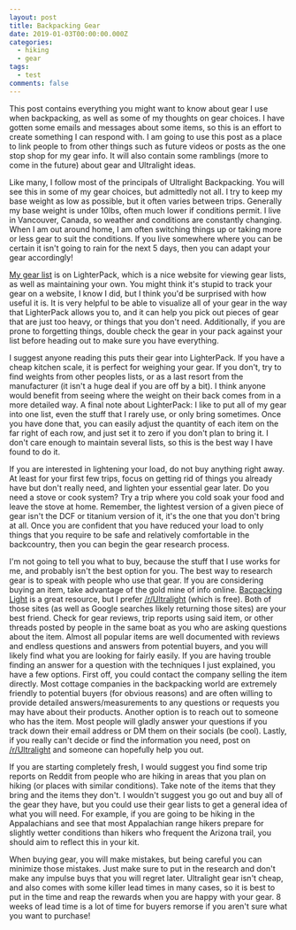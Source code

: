 ```yaml
---
layout: post
title: Backpacking Gear
date: 2019-01-03T00:00:00.000Z
categories:
  - hiking
  - gear
tags:
  - test
comments: false
---
```


This post contains everything you might want to know about gear I use when backpacking, as well as some of my thoughts on gear choices. I have gotten some emails and messages about some items, so this is an effort to create something I can respond with. I am going to use this post as a place to link people to from other things such as future videos or posts as the one stop shop for my gear info. It will also contain some ramblings (more to come in the future) about gear and Ultralight ideas.

Like many, I follow most of the principals of Ultralight Backpacking. You will see this in some of my gear choices, but admittedly not all. I try to keep my base weight as low as possible, but it often varies between trips. Generally my base weight is under 10lbs, often much lower if conditions permit. I live in Vancouver, Canada, so weather and conditions are constantly changing. When I am out around home, I am often switching things up or taking more or less gear to suit the conditions. If you live somewhere where you can be certain it isn't going to rain for the next 5 days, then you can adapt your gear accordingly!

<!-- more -->

[My gear list](https://lighterpack.com/r/4qykgn) is on LighterPack, which is a nice website for viewing gear lists, as well as maintaining your own. You might think it's stupid to track your gear on a website, I know I did, but I think you'd be surprised with how useful it is. It is very helpful to be able to visualize all of your gear in the way that LighterPack allows you to, and it can help you pick out pieces of gear that are just too heavy, or things that you don't need. Additionally, if you are prone to forgetting things, double check the gear in your pack against your list before heading out to make sure you have everything.

I suggest anyone reading this puts their gear into LighterPack. If you have a cheap kitchen scale, it is perfect for weighing your gear. If you don't, try to find weights from other peoples lists, or as a last resort from the manufacturer (it isn't a huge deal if you are off by a bit). I think anyone would benefit from seeing where the weight on their back comes from in a more detailed way. A final note about LighterPack: I like to put all of my gear into one list, even the stuff that I rarely use, or only bring sometimes. Once you have done that, you can easily adjust the quantity of each item on the far right of each row, and just set it to zero if you don't plan to bring it. I don't care enough to maintain several lists, so this is the best way I have found to do it.

If you are interested in lightening your load, do not buy anything right away. At least for your first few trips, focus on getting rid of things you already have but don't really need, and lighten your essential gear later. Do you need a stove or cook system? Try a trip where you cold soak your food and leave the stove at home. Remember, the lightest version of a given piece of gear isn't the DCF or titanium version of it, it's the one that you don't bring at all. Once you are confident that you have reduced your load to only things that you require to be safe and relatively comfortable in the backcountry, then you can begin the gear research process.

I'm not going to tell you what to buy, because the stuff that I use works for me, and probably isn't the best option for you. The best way to research gear is to speak with people who use that gear. If you are considering buying an item, take advantage of the gold mine of info online. [Bacpacking Light](https://backpackinglight.com/) is a great resource, but I prefer [/r/Ultralight](https://reddit.com/r/ultralight) (which is free). Both of those sites (as well as Google searches likely returning those sites) are your best friend. Check for gear reviews, trip reports using said item, or other threads posted by people in the same boat as you who are asking questions about the item. Almost all popular items are well documented with reviews and endless questions and answers from potential buyers, and you will likely find what you are looking for fairly easily. If you are having trouble finding an answer for a question with the techniques I just explained, you have a few options. First off, you could contact the company selling the item directly. Most cottage companies in the backpacking world are extremely friendly to potential buyers (for obvious reasons) and are often willing to provide detailed answers/measurements to any questions or requests you may have about their products. Another option is to reach out to someone who has the item. Most people will gladly answer your questions if you track down their email address or DM them on their socials (be cool). Lastly, if you really can't decide or find the information you need, post on [/r/Ultralight](https://reddit.com/r/ultralight) and someone can hopefully help you out.

If you are starting completely fresh, I would suggest you find some trip reports on Reddit from people who are hiking in areas that you plan on hiking (or places with similar conditions). Take note of the items that they bring and the items they don't. I wouldn't suggest you go out and buy all of the gear they have, but you could use their gear lists to get a general idea of what you will need. For example, if you are going to be hiking in the Appalachians and see that most Appalachian range hikers prepare for slightly wetter conditions than hikers who frequent the Arizona trail, you should aim to reflect this in your kit.

When buying gear, you will make mistakes, but being careful you can minimize those mistakes. Just make sure to put in the research and don't make any impulse buys that you will regret later. Ultralight gear isn't cheap, and also comes with some killer lead times in many cases, so it is best to put in the time and reap the rewards when you are happy with your gear. 8 weeks of lead time is a lot of time for buyers remorse if you aren't sure what you want to purchase!
